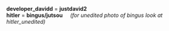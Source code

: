 **developer_davidd** = **justdavid2**  
**hitler** = **bingus/jutsou** &nbsp;&nbsp;&nbsp;&nbsp;*(for unedited photo of bingus look at hitler_unedited)*
